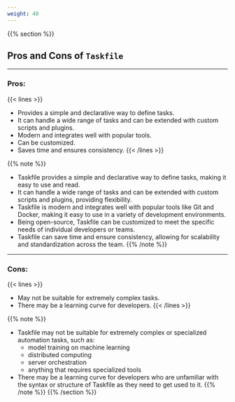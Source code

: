 ```yaml
---
weight: 40
---
```

{{% section %}}
## Pros and Cons of `Taskfile`

-------

### Pros:
{{< lines >}}
- Provides a simple and declarative way to define tasks.
- It can handle a wide range of tasks and can be extended with custom scripts and plugins.
- Modern and integrates well with popular tools.
- Can be customized.
- Saves time and ensures consistency.
{{< /lines >}}

{{% note %}}
- Taskfile provides a simple and declarative way to define tasks, making it easy to use and read.
- It can handle a wide range of tasks and can be extended with custom scripts and plugins, providing flexibility.
- Taskfile is modern and integrates well with popular tools like Git and Docker, making it easy to use in a variety of development environments.
- Being open-source, Taskfile can be customized to meet the specific needs of individual developers or teams.
- Taskfile can save time and ensure consistency, allowing for scalability and standardization across the team.
{{% /note %}}

------

### Cons:
{{< lines >}}
- May not be suitable for extremely complex tasks.
- There may be a learning curve for developers.
{{< /lines >}}

{{% note %}}
- Taskfile may not be suitable for extremely complex or specialized automation tasks, such as:
  - model training on machine learning
  - distributed computing
  - server orchestration
  - anything that requires specialized tools
- There may be a learning curve for developers who are unfamiliar with the syntax or structure of Taskfile as they need to get used to it.
{{% /note %}}
{{% /section %}}
